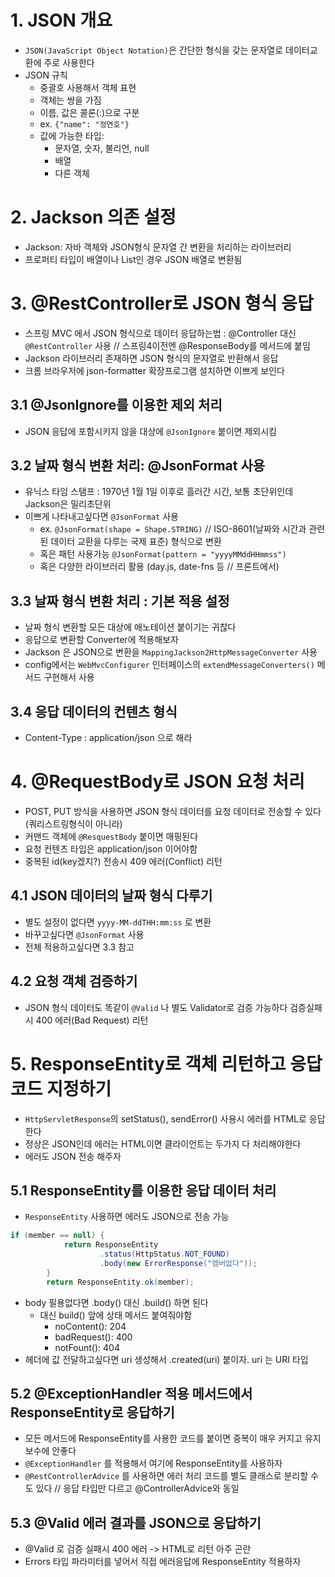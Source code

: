 # 1. JSON 개요

- `JSON(JavaScript Object Notation)`은 간단한 형식을 갖는 문자열로 데이터교환에 주로 사용한다
- JSON 규칙
  - 중괄호 사용해서 객체 표현
  - 객체는 쌍을 가짐
  - 이름, 값은 콜론(:)으로 구분
  - ex. `{"name": "정연호"}`
  - 값에 가능한 타입: 
    - 문자열, 숫자, 불리언, null
    - 배열
    - 다른 객체

# 2. Jackson 의존 설정

- Jackson: 자바 객체와 JSON형식 문자열 간 변환을 처리하는 라이브러리
- 프로퍼티 타입이 배열이나 List인 경우 JSON 배열로 변환됨

# 3. @RestController로 JSON 형식 응답

- 스프링 MVC 에서 JSON 형식으로 데이터 응답하는법 : @Controller 대신 `@RestController` 사용  // 스프링4이전엔 @ResponseBody를 메서드에 붙임
- Jackson 라이브러리 존재하면 JSON 형식의 문자열로 반환해서 응답
- 크롬 브라우저에 json-formatter 확장프로그램 설치하면 이쁘게 보인다

## 3.1 @JsonIgnore를 이용한 제외 처리
- JSON 응답에 포함시키지 않을 대상에 `@JsonIgnore` 붙이면 제외시킴

## 3.2 날짜 형식 변환 처리: @JsonFormat 사용
- 유닉스 타임 스탬프 : 1970년 1월 1일 이후로 흘러간 시간, 보통 초단위인데 Jackson은 밀리초단위
- 이쁘게 나타내고싶다면 `@JsonFormat` 사용
  - ex. `@JsonFormat(shape = Shape.STRING)` // ISO-8601(날짜와 시간과 관련된 데이터 교환을 다루는 국제 표준) 형식으로 변환
  - 혹은 패턴 사용가능 `@JsonFormat(pattern = "yyyyMMddHHmmss")`
  - 혹은 다양한 라이브러리 활용 (day.js, date-fns 등 // 프론트에서)
 
## 3.3 날짜 형식 변환 처리 : 기본 적용 설정
- 날짜 형식 변환할 모든 대상에 애노테이션 붙이기는 귀찮다
- 응답으로 변환할 Converter에 적용해보자
- Jackson 은 JSON으로 변환을 `MappingJackson2HttpMessageConverter` 사용
- config에서는 `WebMvcConfigurer` 인터페이스의 `extendMessageConverters()` 메서드 구현해서 사용

## 3.4 응답 데이터의 컨텐츠 형식
- Content-Type : application/json 으로 해라

# 4. @RequestBody로 JSON 요청 처리

- POST, PUT 방식을 사용하면 JSON 형식 데이터를 요청 데이터로 전송할 수 있다 (쿼리스트링형식이 아니라)
- 커맨드 객체에 `@ResquestBody` 붙이면 매핑된다
- 요청 컨텐츠 타입은 application/json 이어야함
- 중복된 id(key겠지?) 전송시 409 에러(Conflict) 리턴

## 4.1 JSON 데이터의 날짜 형식 다루기
- 별도 설정이 없다면 `yyyy-MM-ddTHH:mm:ss` 로 변환
- 바꾸고싶다면 `@JsonFormat` 사용
- 전체 적용하고싶다면 3.3 참고

## 4.2 요청 객체 검증하기
- JSON 형식 데이터도 똑같이 `@Valid` 나 별도 Validator로 검증 가능하다 검증실패시 400 에러(Bad Request) 리턴

# 5. ResponseEntity로 객체 리턴하고 응답 코드 지정하기

- `HttpServletResponse`의 setStatus(), sendError() 사용시 에러를 HTML로 응답한다
- 정상은 JSON인데 에러는 HTML이면 클라이언트는 두가지 다 처리해야한다
- 에러도 JSON 전송 해주자

## 5.1 ResponseEntity를 이용한 응답 데이터 처리
- `ResponseEntity` 사용하면 에러도 JSON으로 전송 가능

```java
if (member == null) {
			return ResponseEntity
					.status(HttpStatus.NOT_FOUND)
					.body(new ErrorResponse("멤버없다"));
		}
		return ResponseEntity.ok(member);
```
- body 필용없다면 .body() 대신 .build() 하면 된다
  - 대신 build() 앞에 상태 메서드 붙여줘야함 
    - noContent(): 204
    - badRequest(): 400
    - notFount(): 404 
- 헤더에 값 전달하고싶다면 uri 생성해서 .created(uri) 붙이자. uri 는 URI 타입

## 5.2 @ExceptionHandler 적용 메서드에서 ResponseEntity로 응답하기
- 모든 메서드에 ResponseEntity를 사용한 코드를 붙이면 중복이 매우 커지고 유지보수에 안좋다
- `@ExceptionHandler` 를 적용해서 여기에 ResponseEntity를 사용하자
- `@RestControllerAdvice` 를 사용하면 에러 처리 코드를 별도 클래스로 분리할 수도 있다 // 응답 타입만 다르고 @ControllerAdvice와 동일

## 5.3 @Valid 에러 결과를 JSON으로 응답하기
- @Valid 로 검증 실패시 400 에러 -> HTML로 리턴 아주 곤란
- Errors 타입 파라미터를 넣어서 직접 에러응답에 ResponseEntity 적용하자
